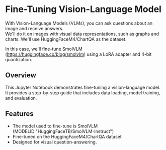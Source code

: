  
# Fine-Tuning Vision-Language Model 

With Vision-Language Models (VLMs), you can ask questions about an image and receive answers. <br>
We'll do it on images with visual data representations, such as graphs and charts. We'll use HuggingFaceM4/ChartQA as the dataset.

In this case, we'll fine-tune SmolVLM (https://huggingface.co/blog/smolvlm) using a LoRA adapter and 4-bit quantization.
## Overview

This Jupyter Notebook demonstrates fine-tuning a vision-language model. It provides a step-by-step guide that includes data loading, model training, and evaluation.

## Features

- The model used to fine-tune is SmolVLM (MODELID:"HuggingFaceTB/SmolVLM-Instruct")
- Fine-tuned on the HuggingFaceM4/ChartQA dataset
- Designed for visual question-answering. 
